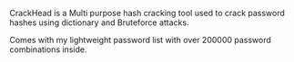 CrackHead is a Multi purpose hash cracking tool used to crack password hashes using dictionary and Bruteforce attacks.


Comes with my lightweight password list with over 200000 password combinations inside.
